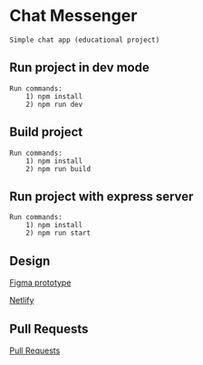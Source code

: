# Chat Messenger
    Simple chat app (educational project) 


## Run project in dev mode
    Run commands:
        1) npm install
        2) npm run dev


## Build project
    Run commands:
        1) npm install
        2) npm run build


## Run project with express server
    Run commands:
        1) npm install
        2) npm run start


## Design

[Figma prototype](https://www.figma.com/file/UDlBmPEfgZI4QcUln2tN2a/Chat_external_link-(Copy)?node-id=0%3A1&t=PRUK0xUnLGRgEr5j-0)

[Netlify](https://bright-hummingbird-dbf925.netlify.app/)


## Pull Requests

[Pull Requests](https://github.com/odminbot/middle.messenger.praktikum.yandex/pull/3)
